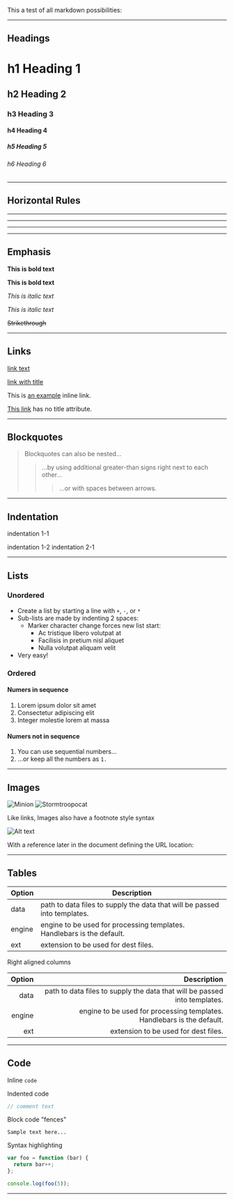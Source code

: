 This a test of all markdown possibilities:

------------------------------------------

## Headings

# h1 Heading 1
## h2 Heading 2
### h3 Heading 3
#### h4 Heading 4
##### h5 Heading 5
###### h6 Heading 6

------------------------------------------

## Horizontal Rules

___

---

***

------------------------------------------

## Emphasis

**This is bold text**

__This is bold text__

*This is italic text*

_This is italic text_

~~Strikethrough~~

------------------------------------------

## Links

[link text][1]

[link with title][2]

This is [an example](http://example.com/ "Title") inline link.

[This link](http://example.net/) has no title attribute.

------------------------------------------

## Blockquotes

> Blockquotes can also be nested...
>> ...by using additional greater-than signs right next to each other...
> > > ...or with spaces between arrows.

------------------------------------------

## Indentation

indentation 1-1

indentation 1-2
indentation 2-1


------------------------------------------

## Lists

### Unordered

+ Create a list by starting a line with `+`, `-`, or `*`
+ Sub-lists are made by indenting 2 spaces:
    - Marker character change forces new list start:
        * Ac tristique libero volutpat at
        + Facilisis in pretium nisl aliquet
        - Nulla volutpat aliquam velit
+ Very easy!

### Ordered

#### Numers in sequence

1. Lorem ipsum dolor sit amet
2. Consectetur adipiscing elit
3. Integer molestie lorem at massa

#### Numers not in sequence

1. You can use sequential numbers...
1. ...or keep all the numbers as `1.`

------------------------------------------

## Images

![Minion][3]
![Stormtroopocat][4]

Like links, Images also have a footnote style syntax

![Alt text][5]

With a reference later in the document defining the URL location:



------------------------------------------

## Tables

| Option | Description |
| ------ | ----------- |
| data   | path to data files to supply the data that will be passed into templates. |
| engine | engine to be used for processing templates. Handlebars is the default. |
| ext    | extension to be used for dest files. |

Right aligned columns

| Option | Description |
| ------:| -----------:|
| data   | path to data files to supply the data that will be passed into templates. |
| engine | engine to be used for processing templates. Handlebars is the default. |
| ext    | extension to be used for dest files. |

------------------------------------------

## Code

Inline `code`

Indented code

```js
// comment text
```



Block code "fences"

```
Sample text here...
```

Syntax highlighting

``` js
var foo = function (bar) {
  return bar++;
};

console.log(foo(5));
```

------------------------------------------


[1]: http://dev.nodeca.com
[2]: http://nodeca.github.io/pica/demo/ "title text!"
[3]: https://octodex.github.com/images/dinotocat.png
[4]: https://octodex.github.com/images/saritocat.png "The Stormtroopocat"
[5]: https://octodex.github.com/images/daftpunktocat-thomas.gif "The Dojocat"